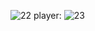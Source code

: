 ![22](https://github.com/user-attachments/assets/e8efbd6f-58ca-43b5-8e77-a63a53c9cb61)
player:
![23](https://github.com/user-attachments/assets/c6b84fda-4086-4cd1-89e4-312f11aaf590)


